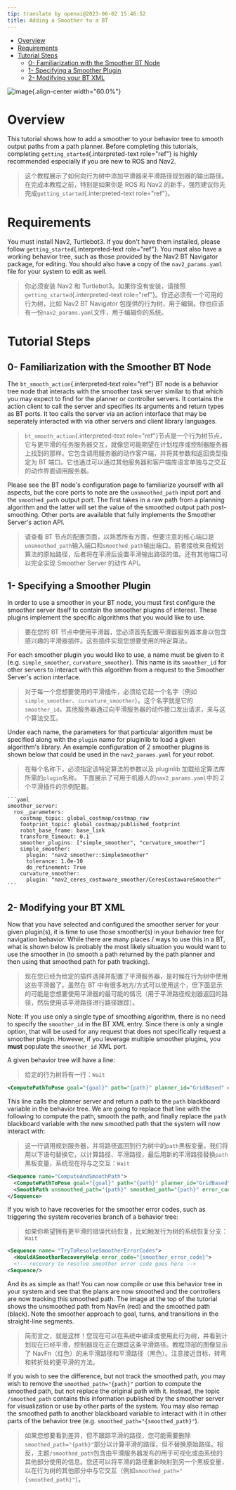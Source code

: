 ```yaml
---
tip: translate by openai@2023-06-02 15:46:52
title: Adding a Smoother to a BT
---
```


- [Overview](#overview)
- [Requirements](#requirements)
- [Tutorial Steps](#tutorial-steps)
  - [0- Familiarization with the Smoother BT Node](#0--familiarization-with-the-smoother-bt-node)
  - [1- Specifying a Smoother Plugin](#1--specifying-a-smoother-plugin)
  - [2- Modifying your BT XML](#2--modifying-your-bt-xml)

![image](images/smoothing_path.png){.align-center width="60.0%"}

# Overview

This tutorial shows how to add a smoother to your behavior tree to smooth output paths from a path planner. Before completing this tutorials, completing `getting_started`{.interpreted-text role="ref"} is highly recommended especially if you are new to ROS and Nav2.

> 这个教程展示了如何向行为树中添加平滑器来平滑路径规划器的输出路径。在完成本教程之前，特别是如果你是 ROS 和 Nav2 的新手，强烈建议你先完成`getting_started`{.interpreted-text role="ref"}。

# Requirements

You must install Nav2, Turtlebot3. If you don\'t have them installed, please follow `getting_started`{.interpreted-text role="ref"}. You must also have a working behavior tree, such as those provided by the Nav2 BT Navigator package, for editing. You should also have a copy of the `nav2_params.yaml` file for your system to edit as well.

> 你必须安装 Nav2 和 Turtlebot3。如果你没有安装，请按照`getting_started`{.interpreted-text role="ref"}。你还必须有一个可用的行为树，比如 Nav2 BT Navigator 包提供的行为树，用于编辑。你也应该有一份`nav2_params.yaml`文件，用于编辑你的系统。

# Tutorial Steps

## 0- Familiarization with the Smoother BT Node

The `bt_smooth_action`{.interpreted-text role="ref"} BT node is a behavior tree node that interacts with the smoother task server similar to that which you may expect to find for the planner or controller servers. It contains the action client to call the server and specifies its arguments and return types as BT ports. It too calls the server via an action interface that may be seperately interacted with via other servers and client library languages.

> `bt_smooth_action`{.interpreted-text role="ref"}节点是一个行为树节点，它与更平滑的任务服务器交互，就像您可能期望在计划程序或控制器服务器上找到的那样。它包含调用服务器的动作客户端，并将其参数和返回类型指定为 BT 端口。它也通过可以通过其他服务器和客户端库语言单独与之交互的动作界面调用服务器。

Please see the BT node\'s configuration page to familiarize yourself with all aspects, but the core ports to note are the `unsmoothed_path` input port and the `smoothed_path` output port. The first takes in a raw path from a planning algorithm and the latter will set the value of the smoothed output path post-smoothing. Other ports are available that fully implements the Smoother Server\'s action API.

> 请查看 BT 节点的配置页面，以熟悉所有方面，但要注意的核心端口是`unsmoothed_path`输入端口和`smoothed_path`输出端口。前者接收来自规划算法的原始路径，后者将在平滑后设置平滑输出路径的值。还有其他端口可以完全实现 Smoother Server 的动作 API。

## 1- Specifying a Smoother Plugin

In order to use a smoother in your BT node, you must first configure the smoother server itself to contain the smoother plugins of interest. These plugins implement the specific algorithms that you would like to use.

> 要在您的 BT 节点中使用平滑器，您必须首先配置平滑器服务器本身以包含感兴趣的平滑器插件。这些插件实现您想要使用的特定算法。

For each smoother plugin you would like to use, a name must be given to it (e.g. `simple_smoother`, `curvature_smoother`). This name is its `smoother_id` for other servers to interact with this algorithm from a request to the Smoother Server\'s action interface.

> 对于每一个您想要使用的平滑插件，必须给它起一个名字（例如`simple_smoother`、`curvature_smoother`）。这个名字就是它的`smoother_id`，其他服务器通过向平滑服务器的动作接口发出请求，来与这个算法交互。

Under each name, the parameters for that particular algorithm must be specified along with the `plugin` name for pluginlib to load a given algorithm\'s library. An example configuration of 2 smoother plugins is shown below that could be used in the `nav2_params.yaml` for your robot.

> 在每个名称下，必须指定该特定算法的参数以及 pluginlib 加载给定算法库所需的`plugin`名称。 下面展示了可用于机器人的`nav2_params.yaml`中的 2 个平滑插件的示例配置。`

    ```yaml
    smoother_server:
      ros__parameters:
        costmap_topic: global_costmap/costmap_raw
        footprint_topic: global_costmap/published_footprint
        robot_base_frame: base_link
        transform_timeout: 0.1
        smoother_plugins: ["simple_smoother", "curvature_smoother"]
        simple_smoother:
          plugin: "nav2_smoother::SimpleSmoother"
          tolerance: 1.0e-10
          do_refinement: True
        curvature_smoother:
          plugin: "nav2_ceres_costaware_smoother/CeresCostawareSmoother"
    ```

## 2- Modifying your BT XML

Now that you have selected and configured the smoother server for your given plugin(s), it is time to use those smoother(s) in your behavior tree for navigation behavior. While there are many places / ways to use this in a BT, what is shown below is probably the most likely situation you would want to use the smoother in (to smooth a path returned by the path planner and then using that smoothed path for path tracking).

> 现在您已经为给定的插件选择并配置了平滑服务器，是时候在行为树中使用这些平滑器了。虽然在 BT 中有很多地方/方式可以使用这个，但下面显示的可能是您想要使用平滑器的最可能的情况（用于平滑路径规划器返回的路径，然后使用该平滑路径进行路径跟踪）。

Note: If you use only a single type of smoothing algorithm, there is no need to specify the `smoother_id` in the BT XML entry. Since there is only a single option, that will be used for any request that does not specifically request a smoother plugin. However, if you leverage multiple smoother plugins, you **must** populate the `smoother_id` XML port.

A given behavior tree will have a line:

> 给定的行为树将有一行：`Wait`

```xml
<ComputePathToPose goal="{goal}" path="{path}" planner_id="GridBased" error_code_id="{compute_path_error_code}"/>
```

This line calls the planner server and return a path to the `path` blackboard variable in the behavior tree. We are going to replace that line with the following to compute the path, smooth the path, and finally replace the `path` blackboard variable with the new smoothed path that the system will now interact with:

> 这一行调用规划服务器，并将路径返回到行为树中的`path`黑板变量。我们将用以下语句替换它，以计算路径、平滑路径，最后用新的平滑路径替换`path`黑板变量，系统现在将与之交互：`Wait`

```xml
<Sequence name="ComputeAndSmoothPath">
  <ComputePathToPose goal="{goal}" path="{path}" planner_id="GridBased" error_code_id="{compute_path_error_code}"/>
  <SmoothPath unsmoothed_path="{path}" smoothed_path="{path}" error_code_id="{smoother_error_code}"/>
</Sequence>
```

If you wish to have recoveries for the smoother error codes, such as triggering the system recoveries branch of a behavior tree:

> 如果你希望拥有更平滑的错误代码恢复，比如触发行为树的系统恢复分支：`Wait`

```xml
<Sequence name= "TryToResolveSmootherErrorCodes">
  <WouldASmootherRecoveryHelp error_code="{smoother_error_code}">
  <!-- recovery to resolve smoother error code goes here -->
<Sequence/>
```

And its as simple as that! You can now compile or use this behavior tree in your system and see that the plans are now smoothed and the controllers are now tracking this smoothed path. The image at the top of the tutorial shows the unsmoothed path from NavFn (red) and the smoothed path (black). Note the smoother approach to goal, turns, and transitions in the straight-line segments.

> 简而言之，就是这样！您现在可以在系统中编译或使用此行为树，并看到计划现在已经平滑，控制器现在正在跟踪这条平滑路径。教程顶部的图像显示了 NavFn（红色）的未平滑路径和平滑路径（黑色）。注意接近目标，转弯和转折处的更平滑的方法。

If you wish to see the difference, but not track the smoothed path, you may wish to remove the `smoothed_path="{path}"` portion to compute the smoothed path, but not replace the original path with it. Instead, the topic `/smoothed_path` contains this information published by the smoother server for visualization or use by other parts of the system. You may also remap the smoothed path to another blackboard variable to interact with it in other parts of the behavior tree (e.g. `smoothed_path="{smoothed_path}"`).

> 如果您想要看到差异，但不跟踪平滑的路径，您可能需要删除`smoothed_path="{path}"`部分以计算平滑的路径，但不替换原始路径。相反，主题`/smoothed_path`包含由平滑服务器发布的用于可视化或由系统的其他部分使用的信息。您还可以将平滑的路径重新映射到另一个黑板变量，以在行为树的其他部分中与它交互（例如`smoothed_path="{smoothed_path}"`）。
